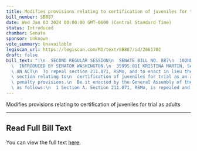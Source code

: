 ```yaml
---
title: Modifies provisions relating to certification of juveniles for trial as adults
bill_number: SB887
date: Wed Jan 03 2024 00:00:00 GMT-0600 (Central Standard Time)
status: Introduced
chamber: Senate
sponsor: Unknown
vote_summary: Unavailable
legiscan_url: https://legiscan.com/MO/text/SB887/id/2861702
draft: false
bill_text: "|\n  SECOND REGULAR SESSION\n  SENATE BILL NO. 887\n  102ND GENERA L ASSEMBLY\n\
  \  INTRODUCED BY SENATOR WASHINGTON.\n  3599S.01I KRISTINA MARTIN, Secretary\n \
  \ AN ACT\n  To repeal section 211.071, RSMo, and to enact in lieu thereof one new\
  \ section relating to\n  certification of juveniles for trial as an adult, with\
  \ penalty provisions.\n  Be it enacted by the General Assembly of the State of Missouri,\
  \ as follows:\n  1 Section A. Section 211.071, RSMo, is repealed and one new"
---
```

Modifies provisions relating to certification of juveniles for trial as adults

---

## Read Full Bill Text

You can view the full text [here](https://legiscan.com/MO/text/SB887/id/2861702).
